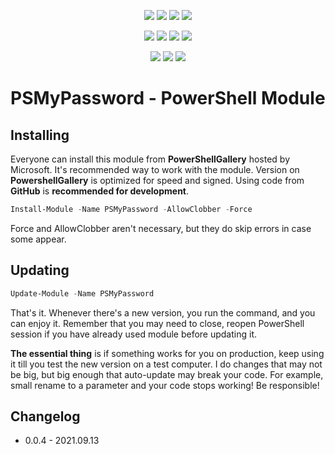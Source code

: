 ﻿<p align="center">
  <a href="https://dev.azure.com/evotecpl/PSMyPassword/_build/results?buildId=latest"><img src="https://dev.azure.com/evotecpl/PSMyPassword/_apis/build/status/EvotecIT.PSMyPassword"></a>
  <a href="https://www.powershellgallery.com/packages/PSMyPassword"><img src="https://img.shields.io/powershellgallery/v/PSMyPassword.svg"></a>
  <a href="https://www.powershellgallery.com/packages/PSMyPassword"><img src="https://img.shields.io/powershellgallery/vpre/PSMyPassword.svg?label=powershell%20gallery%20preview&colorB=yellow"></a>
  <a href="https://github.com/EvotecIT/PSMyPassword"><img src="https://img.shields.io/github/license/EvotecIT/PSMyPassword.svg"></a>
</p>

<p align="center">
  <a href="https://www.powershellgallery.com/packages/PSMyPassword"><img src="https://img.shields.io/powershellgallery/p/PSMyPassword.svg"></a>
  <a href="https://github.com/EvotecIT/PSMyPassword"><img src="https://img.shields.io/github/languages/top/evotecit/PSMyPassword.svg"></a>
  <a href="https://github.com/EvotecIT/PSMyPassword"><img src="https://img.shields.io/github/languages/code-size/evotecit/PSMyPassword.svg"></a>
  <a href="https://www.powershellgallery.com/packages/PSMyPassword"><img src="https://img.shields.io/powershellgallery/dt/PSMyPassword.svg"></a>
</p>

<p align="center">
  <a href="https://twitter.com/PrzemyslawKlys"><img src="https://img.shields.io/twitter/follow/PrzemyslawKlys.svg?label=Twitter%20%40PrzemyslawKlys&style=social"></a>
  <a href="https://evotec.xyz/hub"><img src="https://img.shields.io/badge/Blog-evotec.xyz-2A6496.svg"></a>
  <a href="https://www.linkedin.com/in/pklys"><img src="https://img.shields.io/badge/LinkedIn-pklys-0077B5.svg?logo=LinkedIn"></a>
</p>

# PSMyPassword - PowerShell Module


## Installing

Everyone can install this module from **PowerShellGallery** hosted by Microsoft. It's recommended way to work with the module.
Version on **PowershellGallery** is optimized for speed and signed. Using code from **GitHub** is **recommended for development**.

```powershell
Install-Module -Name PSMyPassword -AllowClobber -Force
```

Force and AllowClobber aren't necessary, but they do skip errors in case some appear.

## Updating

```powershell
Update-Module -Name PSMyPassword
```

That's it. Whenever there's a new version, you run the command, and you can enjoy it. Remember that you may need to close, reopen PowerShell session if you have already used module before updating it.

**The essential thing** is if something works for you on production, keep using it till you test the new version on a test computer. I do changes that may not be big, but big enough that auto-update may break your code. For example, small rename to a parameter and your code stops working! Be responsible!

## Changelog

 - 0.0.4 - 2021.09.13